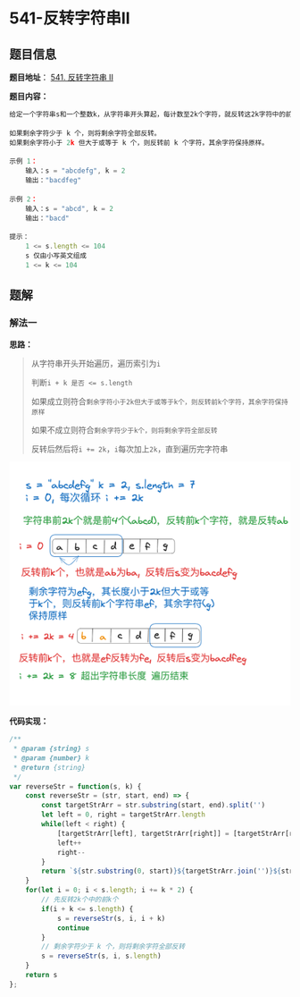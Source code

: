 # 541-反转字符串II

## 题目信息

**题目地址**： [541. 反转字符串 II](https://leetcode.cn/problems/reverse-string-ii/description/)

**题目内容：**

```javascript
给定一个字符串s和一个整数k，从字符串开头算起，每计数至2k个字符，就反转这2k字符中的前k个字符。

如果剩余字符少于 k 个，则将剩余字符全部反转。
如果剩余字符小于 2k 但大于或等于 k 个，则反转前 k 个字符，其余字符保持原样。

示例 1：
    输入：s = "abcdefg", k = 2
    输出："bacdfeg"

示例 2：
    输入：s = "abcd", k = 2
    输出："bacd"

提示：
    1 <= s.length <= 104
    s 仅由小写英文组成
    1 <= k <= 104
```

## 题解

### 解法一

**思路：**

> 从字符串开头开始遍历，遍历索引为`i`
> 
> 判断`i + k 是否 <= s.length`
> 
> 如果成立则符合`剩余字符小于2k但大于或等于k个，则反转前k个字符，其余字符保持原样`
> 
> 如果不成立则符合`剩余字符少于k个，则将剩余字符全部反转`
> 
> 反转后然后将`i += 2k`，`i`每次加上`2k`，直到遍历完字符串

![leetcode-541-reverse-string-ii](https://raw.githubusercontent.com/mx52jing/image-hosting/main/images/algorithm-related/leetcode-541-reverse-string-ii.png)

**代码实现：**

```javascript
/**
 * @param {string} s
 * @param {number} k
 * @return {string}
 */
var reverseStr = function(s, k) {
    const reverseStr = (str, start, end) => {
        const targetStrArr = str.substring(start, end).split('')
        let left = 0, right = targetStrArr.length
        while(left < right) {
            [targetStrArr[left], targetStrArr[right]] = [targetStrArr[right], targetStrArr[left]]
            left++
            right--
        }
        return `${str.substring(0, start)}${targetStrArr.join('')}${str.slice(end)}`
    }
    for(let i = 0; i < s.length; i += k * 2) {
        // 先反转2k个中的前k个
        if(i + k <= s.length) {
            s = reverseStr(s, i, i + k)
            continue
        }
        // 剩余字符少于 k 个，则将剩余字符全部反转
        s = reverseStr(s, i, s.length)
    }
    return s
};
```